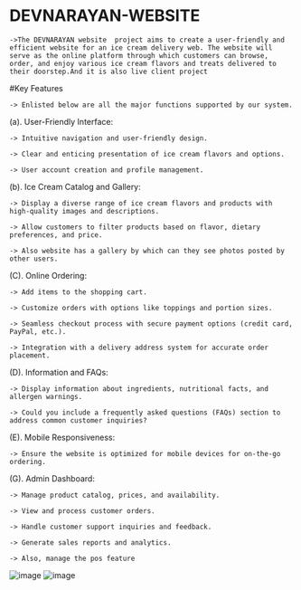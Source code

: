 # DEVNARAYAN-WEBSITE
    ->The DEVNARAYAN website  project aims to create a user-friendly and efficient website for an ice cream delivery web. The website will serve as the online platform through which customers can browse, order, and enjoy various ice cream flavors and treats delivered to their doorstep.And it is also live client project 

#Key Features

    -> Enlisted below are all the major functions supported by our system.

(a). User-Friendly Interface:
   
    -> Intuitive navigation and user-friendly design.
   
    -> Clear and enticing presentation of ice cream flavors and options.
   
    -> User account creation and profile management.

(b). Ice Cream Catalog and Gallery:
   
    -> Display a diverse range of ice cream flavors and products with high-quality images and descriptions.
   
    -> Allow customers to filter products based on flavor, dietary preferences, and price.
   
    -> Also website has a gallery by which can they see photos posted by other users.

(C). Online Ordering:
   
    -> Add items to the shopping cart.
   
    -> Customize orders with options like toppings and portion sizes.
   
    -> Seamless checkout process with secure payment options (credit card, PayPal, etc.).
   
    -> Integration with a delivery address system for accurate order placement.

(D). Information and FAQs:
   
    -> Display information about ingredients, nutritional facts, and allergen warnings.
   
    -> Could you include a frequently asked questions (FAQs) section to address common customer inquiries?

(E). Mobile Responsiveness:
   
    -> Ensure the website is optimized for mobile devices for on-the-go ordering.

(G). Admin Dashboard:
   
    -> Manage product catalog, prices, and availability.
   
    -> View and process customer orders.
   
    -> Handle customer support inquiries and feedback.
   
    -> Generate sales reports and analytics.
   
    -> Also, manage the pos feature

 ![image](https://github.com/harshvardhan1212/DEVNARAYAN-WEBSITE/assets/114464402/ac42b43a-a207-4ca6-ad81-ece59ad8193d)
 ![image](https://github.com/harshvardhan1212/DEVNARAYAN-WEBSITE/assets/114464402/eb8ad38d-84df-4c82-9735-1faf9d8ee24b)

 


